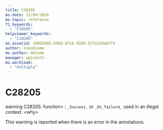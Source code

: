 ```yaml
---
title: C28205
ms.date: 11/04/2016
ms.topic: reference
f1_keywords:
  - "C28205"
helpviewer_keywords:
  - "C28205"
ms.assetid: 3d802885-bdb8-47cb-9108-527a328a0774
author: mikeblome
ms.author: mblome
manager: wpickett
ms.workload:
  - "multiple"
---
```

# C28205
warning C28205: function> : `_Success_` or `_On_failure_` used in an illegal context: \<why>

 This warning is reported when there is an error in the annotations.